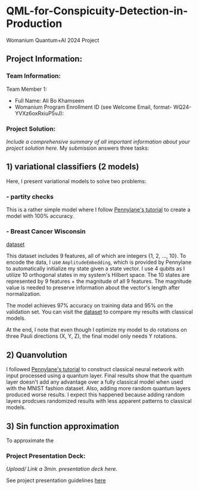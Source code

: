 # QML-for-Conspicuity-Detection-in-Production
Womanium Quantum+AI 2024 Project


## Project Information:

### Team Information:
Team Member 1:
 - Full Name: Ali Bo Khamseen
 - Womanium Program Enrollment ID (see Welcome Email, format- WQ24-YVXz6oxRxiuP5vJ):


### Project Solution:
_Include a comprehensive summary of all important information about your project solution here._
My submission answers three tasks:
## 1) variational classifiers (2 models)
Here, I present variational models to solve two problems:
### - partity checks

This is a rather simple model where I follow [Pennylane's tutorial](https://pennylane.ai/qml/demos/tutorial_variational_classifier/) to create a model with 100% accuracy.
  
### - Breast Cancer Wisconsin 
[dataset](https://archive.ics.uci.edu/dataset/15/breast+cancer+wisconsin+original)

This dataset includes 9 features, all of which are integers {1, 2, ..., 10\}.  To encode the data, I 
use `AmplitudeEmbedding`, which is provided by Pennylane to automatically initialize my state given a 
state vector. I use 4 qubits as I utilize 10 orthogonal states in my system's Hilbert space. The 10 states 
are represented by 9 features + the magnitude of all 9 features. The magnitude value is needed to preserve 
information about the vector's length after normalization. 

The model achieves 97% accuracy on training data and 95% on the validation set. You can visit the [dataset](https://archive.ics.uci.edu/dataset/15/breast+cancer+wisconsin+original) 
to compare my results with classical models.

At the end, I note that even though I optimize my model to do rotations on three Pauli directions (X, Y, Z), 
the final model only needs Y rotations. 


## 2) Quanvolution
I followed [Pennylane's tutorial](https://pennylane.ai/qml/demos/tutorial_variational_classifier/) 
to construct classical neural network with input processed using a quantum layer. Final results show that the quantum layer doesn't 
add any advantage over a fully classical model when used with the MNIST fashion dataset. Also, adding more random 
quantum layers produced worse results. I expect this happened because adding random layers prodcues randomized results with 
less apparent patterns to classical models.


## 3) Sin function approximation

To approximate the 

### Project Presentation Deck:
_Upload/ Link a 3min. presentation deck here._

See project presentation guidelines [here](https://docs.google.com/document/d/13nWF8AxFAfFYTWEYPT3BpPdYkqtxxSAjmuXj_zcMh-E/edit?usp=sharing)

